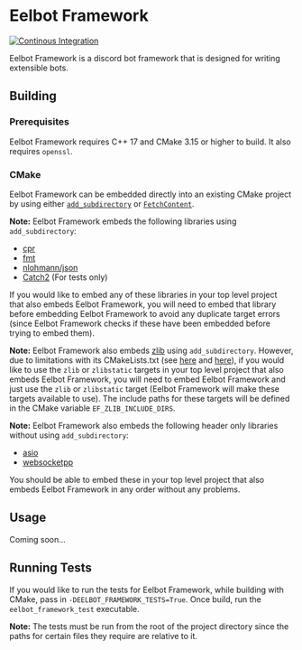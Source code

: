 # Eelbot Framework
[![Continous Integration](https://github.com/emseers/eelbot-framework/actions/workflows/ci.yml/badge.svg)](https://github.com/emseers/eelbot-framework/actions/workflows/ci.yml)

Eelbot Framework is a discord bot framework that is designed for writing extensible bots.

## Building

### Prerequisites

Eelbot Framework requires C++ 17 and CMake 3.15 or higher to build. It also requires `openssl`.

### CMake

Eelbot Framework can be embedded directly into an existing CMake project by using either [`add_subdirectory`](https://cmake.org/cmake/help/latest/command/add_subdirectory.html) or [`FetchContent`](https://cmake.org/cmake/help/latest/module/FetchContent.html).

**Note:** Eelbot Framework embeds the following libraries using `add_subdirectory`:
* [cpr](https://github.com/whoshuu/cpr)
* [fmt](https://github.com/fmtlib/fmt)
* [nlohmann/json](https://github.com/nlohmann/json)
* [Catch2](https://github.com/catchorg/Catch2) (For tests only)

If you would like to embed any of these libraries in your top level project that also embeds Eelbot Framework, you will need to embed that library before embedding Eelbot Framework to avoid any duplicate target errors (since Eelbot Framework checks if these have been embedded before trying to embed them).

**Note:** Eelbot Framework also embeds [zlib](https://github.com/madler/zlib) using `add_subdirectory`. However, due to limitations with its CMakeLists.txt (see [here](https://github.com/madler/zlib/issues/133) and [here](https://github.com/madler/zlib/issues/218.)), if you would like to use the `zlib` or `zlibstatic` targets in your top level project that also embeds Eelbot Framework, you will need to embed Eelbot Framework and just use the `zlib` or `zlibstatic` target (Eelbot Framework will make these targets available to use). The include paths for these targets will be defined in the CMake variable `EF_ZLIB_INCLUDE_DIRS`.

**Note:** Eelbot Framework also embeds the following header only libraries without using `add_subdirectory`:
* [asio](https://github.com/chriskohlhoff/asio)
* [websocketpp](https://github.com/zaphoyd/websocketpp)

You should be able to embed these in your top level project that also embeds Eelbot Framework in any order without any problems.

## Usage

Coming soon...

## Running Tests

If you would like to run the tests for Eelbot Framework, while building with CMake, pass in `-DEELBOT_FRAMEWORK_TESTS=True`. Once build, run the `eelbot_framework_test` executable.

**Note:** The tests must be run from the root of the project directory since the paths for certain files they require are relative to it.
